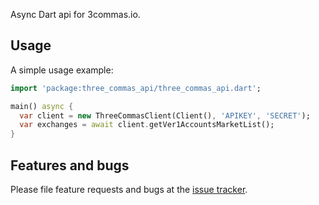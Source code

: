 Async Dart api for 3commas.io.

## Usage

A simple usage example:

```dart
import 'package:three_commas_api/three_commas_api.dart';

main() async {
  var client = new ThreeCommasClient(Client(), 'APIKEY', 'SECRET');
  var exchanges = await client.getVer1AccountsMarketList();
}
```

## Features and bugs

Please file feature requests and bugs at the [issue tracker][tracker].

[tracker]: https://github.com/benoitjadinon/three_commas_api/issues
